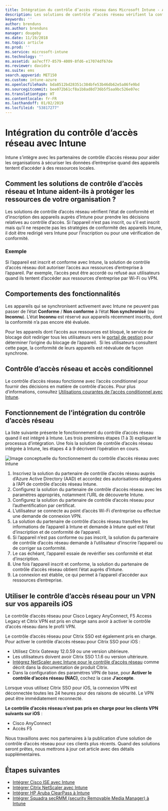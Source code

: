 ```yaml
---
title: Intégration du contrôle d’accès réseau dans Microsoft Intune - Azure | Microsoft Docs
description: Les solutions de contrôle d’accès réseau vérifient la conformité et l’inscription des appareils auprès d’Intune. Le contrôle d’accès réseau inclut certains comportements et fonctionne avec l’accès conditionnel. Consultez les étapes d’inscription, et obtenez une liste de solutions partenaires.
keywords: ''
author: brenduns
ms.author: brenduns
manager: dougeby
ms.date: 11/19/2018
ms.topic: article
ms.prod: ''
ms.service: microsoft-intune
ms.technology: ''
ms.assetid: aa7ecff7-8579-4009-8fd6-e17074df67de
ms.reviewer: davidra
ms.suite: ems
search.appverid: MET150
ms.custom: intune-azure
ms.openlocfilehash: bda8512bd28351c384bfe53b46db62e5a86fe9bd
ms.sourcegitcommit: bee072b61cf8a1b8ad8d736b5f5aa9bc526e07ec
ms.translationtype: HT
ms.contentlocale: fr-FR
ms.lasthandoff: 01/02/2019
ms.locfileid: "53817277"
---
```

# <a name="network-access-control-nac-integration-with-intune"></a>Intégration du contrôle d’accès réseau avec Intune

Intune s’intègre avec les partenaires de contrôle d’accès réseau pour aider les organisations à sécuriser les données d’entreprise quand des appareils tentent d’accéder à des ressources locales.

## <a name="how-do-intune-and-nac-solutions-help-protect-your-organization-resources"></a>Comment les solutions de contrôle d’accès réseau et Intune aident-ils à protéger les ressources de votre organisation ?

Les solutions de contrôle d’accès réseau vérifient l’état de conformité et d’inscription des appareils auprès d’Intune pour prendre les décisions relatives au contrôle d’accès. Si l’appareil n’est pas inscrit, ou s’il est inscrit mais qu’il ne respecte pas les stratégies de conformité des appareils Intune, il doit être redirigé vers Intune pour l’inscription ou pour une vérification de conformité.

### <a name="example"></a>Exemple

Si l’appareil est inscrit et conforme avec Intune, la solution de contrôle d’accès réseau doit autoriser l’accès aux ressources d’entreprise à l’appareil. Par exemple, l’accès peut être accordé ou refusé aux utilisateurs quand ils tentent d’accéder aux ressources d’entreprise par Wi-Fi ou VPN.

## <a name="feature-behaviors"></a>Comportements des fonctionnalités

Les appareils qui se synchronisent activement avec Intune ne peuvent pas passer de l’état **Conforme** / **Non conforme** à l’état **Non synchronisé** (ou **Inconnu**). L’état **Inconnu** est réservé aux appareils récemment inscrits, dont la conformité n’a pas encore été évaluée.

Pour les appareils dont l’accès aux ressources est bloqué, le service de blocage doit rediriger tous les utilisateurs vers le [portail de gestion](https://portal.manage.microsoft.com) pour déterminer l’origine du blocage de l’appareil.  Si les utilisateurs consultent cette page, la conformité de leurs appareils est réévaluée de façon synchrone.

## <a name="nac-and-conditional-access"></a>Contrôle d’accès réseau et accès conditionnel

Le contrôle d’accès réseau fonctionne avec l’accès conditionnel pour fournir des décisions en matière de contrôle d’accès. Pour plus d’informations, consultez [Utilisations courantes de l’accès conditionnel avec Intune](conditional-access-intune-common-ways-use.md).

## <a name="how-the-nac-integration-works"></a>Fonctionnement de l’intégration du contrôle d’accès réseau

La liste suivante présente le fonctionnement du contrôle d’accès réseau quand il est intégré à Intune. Les trois premières étapes (1 à 3) expliquent le processus d’intégration. Une fois la solution de contrôle d’accès réseau intégrée à Intune, les étapes 4 à 9 décrivent l’opération en cours.

![Image conceptuelle du fonctionnement du contrôle d’accès réseau avec Intune](./media/ca-intune-common-ways-2.png)

1. Inscrivez la solution du partenaire de contrôle d’accès réseau auprès d’Azure Active Directory (AAD) et accordez des autorisations déléguées à l’API de contrôle d’accès réseau Intune.
2. Configurez la solution du partenaire de contrôle d’accès réseau avec les paramètres appropriés, notamment l’URL de découverte Intune.
3. Configurez la solution du partenaire de contrôle d’accès réseau pour l’authentification par certificat.
4. L’utilisateur se connecte au point d’accès Wi-Fi d’entreprise ou effectue une demande de connexion VPN.
5. La solution du partenaire de contrôle d’accès réseau transfère les informations de l’appareil à Intune et demande à Intune quel est l’état d’inscription et de conformité de l’appareil.
6. Si l’appareil n’est pas conforme ou pas inscrit, la solution du partenaire de contrôle d’accès réseau demande à l’utilisateur d’inscrire l’appareil ou de corriger sa conformité.
7. Le cas échéant, l’appareil essaie de revérifier ses conformité et état d’inscription.
8. Une fois l’appareil inscrit et conforme, la solution du partenaire de contrôle d’accès réseau obtient l’état auprès d’Intune.
9. La connexion est établie, ce qui permet à l’appareil d’accéder aux ressources d’entreprise.

## <a name="use-nac-for-vpn-on-your-ios-devices"></a>Utiliser le contrôle d’accès réseau pour un VPN sur vos appareils iOS  
Le contrôle d’accès réseau pour Cisco Legacy AnyConnect, F5 Access Legacy et Citrix VPN est pris en charge sans avoir à activer le contrôle d’accès réseau dans le profil VPN.

Le contrôle d’accès réseau pour Citrix SSO est également pris en charge. Pour activer le contrôle d’accès réseau pour Citrix SSO pour iOS :
- Utilisez Citrix Gateway 12.0.59 ou une version ultérieure.  
- Les utilisateurs doivent avoir Citrix SSO 1.1.6 ou version ultérieure.
- [Intégrez NetScaler avec Intune pour le contrôle d’accès réseau](https://docs.citrix.com/en-us/netscaler-gateway/12/microsoft-intune-integration/configuring-network-access-control-device-check-for-netscaler-gateway-virtual-server-for-single-factor-authentication-deployment.html) comme décrit dans la documentation de produit Citrix.
- Dans la configuration des paramètres VPN de base, pour **Activer le contrôle d’accès réseau (NAC)**, cochez la case **J’accepte**.

Lorsque vous utilisez Citrix SSO pour iOS, la connexion VPN est déconnectée toutes les 24 heures pour des raisons de sécurité. Le VPN peut être immédiatement reconnecté.


**Le contrôle d’accès réseau n’est pas pris en charge pour les clients VPN suivants sur iOS** :
-   Cisco AnyConnect
-   Accès F5

Nous travaillons avec nos partenaires à la publication d’une solution de contrôle d’accès réseau pour ces clients plus récents. Quand des solutions seront prêtes, nous mettrons à jour cet article avec des détails supplémentaires. 


## <a name="next-steps"></a>Étapes suivantes

- [Intégrer Cisco ISE avec Intune](http://www.cisco.com/c/en/us/td/docs/security/ise/2-1/admin_guide/b_ise_admin_guide_21/b_ise_admin_guide_20_chapter_01000.html)
- [Intégrer Citrix NetScaler avec Intune](http://docs.citrix.com/en-us/netscaler-gateway/12/microsoft-intune-integration/configuring-network-access-control-device-check-for-netscaler-gateway-virtual-server-for-single-factor-authentication-deployment.html)
- [Intégrer HP Aruba ClearPass à Intune](https://support.arubanetworks.com/Documentation/tabid/77/DMXModule/512/Command/Core_Download/Default.aspx?EntryId=31271)
- [Intégrer Squadra secRMM (security Removable Media Manager) à Intune](http://www.squadratechnologies.com/StaticContent/ProductDownload/secRMM/9.9.0.0/secRMMIntuneAccessControlSetupGuide.pdf)
